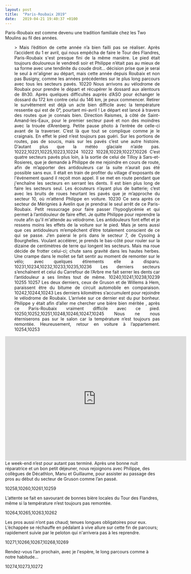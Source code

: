 ```yaml
---
layout: post
title:  "Paris-Roubaix 2019"
date:   2019-04-21 19:40:37 +0100
---
```

Paris-Roubaix est comme devenu une tradition familiale chez les Two Moulins au fil des années.<span class="Apple-converted-space"> </span>
<p style="padding-left: 30px; text-align: justify;">> Mais l’édition de cette année n’a bien failli pas se réaliser.<span class="Apple-converted-space"> </span>
Après l’accident du 1 er avril, qui nous empêcha de faire le Tour des Flandres, Paris-Roubaix s'est presque fini de la même manière.<span class="Apple-converted-space"> </span>
Le pied était toujours douloureux le vendredi soir et Philippe n’était pas au mieux de sa forme avec une tendinite du coude droit... décision prise que je serai le seul à m'aligner au départ, mais cette année depuis Roubaix et non pas Busigny, comme les années précédentes sur le plus long parcours avec tous les secteurs pavés.
10220
Nous arrivons au vélodrome de Roubaix pour prendre le départ et récupérer le dossard aux alentours de 8h30.<span class="Apple-converted-space">
</span>Après quelques difficultés auprès d’ASO pour échanger le dossard du 172 km contre celui du 146 km, je peux commencer.<span class="Apple-converted-space">
</span>Retirer le survêtement est déjà un acte bien difficile avec la température ressentie qui est de 0°, pourtant mi-avril !
Le départ est lancé à travers des routes que je connais bien. Direction Raismes, à côté de Saint-Amand-les-Eaux, pour le premier secteur pavé et non des moindres avec la trouée d’Arenberg.
Petite pause photo à l’entrée de celle-ci avant de la traverser. C’est là que tout se complique comme je le craignais. En effet le pied n’est toujours pas guéri. Sur les portions de routes, pas de soucis, mais sur les pavés c’est une autre histoire. D’autant plus que la météo glaciale n’aide pas.
10222,10221,10225,10223,10224
10222
10228,10229,10227,10226
C’est quatre secteurs pavés plus loin, à la sortie de celui de Tilloy à Sars-et-Rosieres, que je demande à Philippe de me rejoindre en cours de route, afin de m’apporter des antidouleurs car la suite n’aurait pas été possible sans eux.
Il était en train de profiter du village d'exposants de l'événement quand il reçoit mon appel. Il se met en route pendant que j'enchaîne  les secteurs en serrant les dents.
Il est bien plus long de faire les secteurs seul. Les écouteurs n’ayant plus de batterie; c’est avec les bruits de roues heurtant les pavés que je m’approche du secteur 10, où m’attend Philippe en voiture.
10230
Ce sera après ce secteur de Mérignies à Avelin que je prendrai le seul arrêt de ce Paris-Roubaix. Petit ressucrage pour faire passer l’hypoglycémie et qui permet à l’antidouleur de faire effet.
Je quitte Philippe pour reprendre la route afin qu'il m'attende au vélodrome. Les antidouleurs font effet et je ressens moins les effets de la voiture sur le pied. Mais je sens aussi que ces antidouleurs m’empêchent d’être totalement conscient de ce qui se passe.
J’en paierai le pris dans le secteur 7, de Cysoing à Bourghelles. Voulant accélérer, je prends le bas-côté pour rouler sur la dizaine de centimètres de terre qui longent les secteurs. Mais ma roue décide de frotter celui-ci; chute sans gravité dans les hautes herbes.
Une crampe dans le mollet se fait sentir au moment de remonter sur le vélo; avec quelques étirements elle a disparu.
10231,10234,10232,10233,10235,10236
Les derniers secteurs s’enchaînent et celui du Carrefour de l’Arbre me fait serrer les dents car l’antidouleur a ses limites tout de même.
10240,10241,10238,10239
10255
10257
Les deux derniers, ceux de Gruson et de Willems à Hem, paraissent être du bitume de circuit automobile en comparaison.
10242,10244,10243
Les derniers kilomètres s’accumulent pour rejoindre le vélodrome de Roubaix.
L’arrivée sur ce dernier est du pur bonheur. Philippe y était afin d’aller me chercher une bière bien méritée , après ce Paris-Roubaix vraiment difficile avec ce pied.
10250,10252,10251,10248,10246,10247,10245
Nous ne nous éterniserons pas sur le salon car la température n’est toujours pas remontée. Heureusement, retour en voiture à l’appartement.
10254,10253

<center><iframe src="https://www.strava.com/activities/2286510493/embed/96e7f741261014c8df800987d898a113041ebc56" width="590" height="405" frameborder="0" scrolling="no"></iframe></center>
Le week-end n’est pour autant pas terminé. Après une bonne nuit réparatrice et un bon petit déjeuner, nous rejoignons avec Philippe, des collègues de Décathlon, Manu et Guillaume, pour assister au passage des pros au début du secteur de Gruson comme l’an passé.

10258,10260,10261,10259

L’attente se fait en savourant de bonnes bière locales du Tour des Flandres, même si la température n’est toujours pas remontée.

10264,10265,10263,10262

Les pros aussi n’ont pas chaud; tenues longues obligatoires pour eux. L’échappée se réchauffe en pédalant à vive allure sur cette fin de parcours; rapidement suivie par le peloton qui n'arrivera pas à les reprendre.

10271,10266,10267,10268,10269

Rendez-vous l’an prochain, avec je l'espère, le long parcours comme à notre habitude...

10274,10273,10272